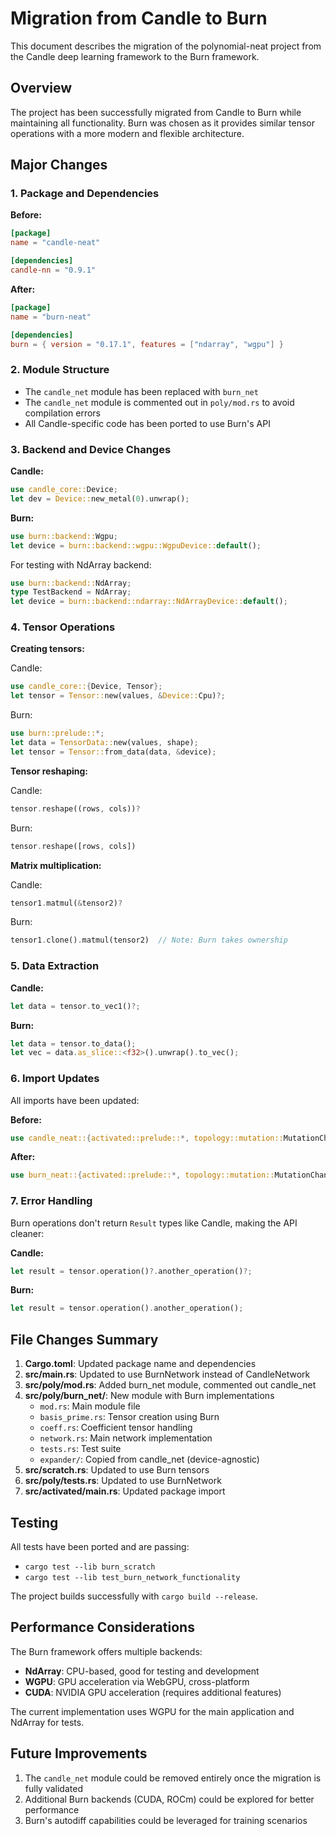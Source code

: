# Migration from Candle to Burn

This document describes the migration of the polynomial-neat project from the Candle deep learning framework to the Burn framework.

## Overview

The project has been successfully migrated from Candle to Burn while maintaining all functionality. Burn was chosen as it provides similar tensor operations with a more modern and flexible architecture.

## Major Changes

### 1. Package and Dependencies

**Before:**
```toml
[package]
name = "candle-neat"

[dependencies]
candle-nn = "0.9.1"
```

**After:**
```toml
[package]
name = "burn-neat"

[dependencies]
burn = { version = "0.17.1", features = ["ndarray", "wgpu"] }
```

### 2. Module Structure

- The `candle_net` module has been replaced with `burn_net`
- The `candle_net` module is commented out in `poly/mod.rs` to avoid compilation errors
- All Candle-specific code has been ported to use Burn's API

### 3. Backend and Device Changes

**Candle:**
```rust
use candle_core::Device;
let dev = Device::new_metal(0).unwrap();
```

**Burn:**
```rust
use burn::backend::Wgpu;
let device = burn::backend::wgpu::WgpuDevice::default();
```

For testing with NdArray backend:
```rust
use burn::backend::NdArray;
type TestBackend = NdArray;
let device = burn::backend::ndarray::NdArrayDevice::default();
```

### 4. Tensor Operations

**Creating tensors:**

Candle:
```rust
use candle_core::{Device, Tensor};
let tensor = Tensor::new(values, &Device::Cpu)?;
```

Burn:
```rust
use burn::prelude::*;
let data = TensorData::new(values, shape);
let tensor = Tensor::from_data(data, &device);
```

**Tensor reshaping:**

Candle:
```rust
tensor.reshape((rows, cols))?
```

Burn:
```rust
tensor.reshape([rows, cols])
```

**Matrix multiplication:**

Candle:
```rust
tensor1.matmul(&tensor2)?
```

Burn:
```rust
tensor1.clone().matmul(tensor2)  // Note: Burn takes ownership
```

### 5. Data Extraction

**Candle:**
```rust
let data = tensor.to_vec1()?;
```

**Burn:**
```rust
let data = tensor.to_data();
let vec = data.as_slice::<f32>().unwrap().to_vec();
```

### 6. Import Updates

All imports have been updated:

**Before:**
```rust
use candle_neat::{activated::prelude::*, topology::mutation::MutationChances};
```

**After:**
```rust
use burn_neat::{activated::prelude::*, topology::mutation::MutationChances};
```

### 7. Error Handling

Burn operations don't return `Result` types like Candle, making the API cleaner:

**Candle:**
```rust
let result = tensor.operation()?.another_operation()?;
```

**Burn:**
```rust
let result = tensor.operation().another_operation();
```

## File Changes Summary

1. **Cargo.toml**: Updated package name and dependencies
2. **src/main.rs**: Updated to use BurnNetwork instead of CandleNetwork
3. **src/poly/mod.rs**: Added burn_net module, commented out candle_net
4. **src/poly/burn_net/**: New module with Burn implementations
   - `mod.rs`: Main module file
   - `basis_prime.rs`: Tensor creation using Burn
   - `coeff.rs`: Coefficient tensor handling
   - `network.rs`: Main network implementation
   - `tests.rs`: Test suite
   - `expander/`: Copied from candle_net (device-agnostic)
5. **src/scratch.rs**: Updated to use Burn tensors
6. **src/poly/tests.rs**: Updated to use BurnNetwork
7. **src/activated/main.rs**: Updated package import

## Testing

All tests have been ported and are passing:
- `cargo test --lib burn_scratch`
- `cargo test --lib test_burn_network_functionality`

The project builds successfully with `cargo build --release`.

## Performance Considerations

The Burn framework offers multiple backends:
- **NdArray**: CPU-based, good for testing and development
- **WGPU**: GPU acceleration via WebGPU, cross-platform
- **CUDA**: NVIDIA GPU acceleration (requires additional features)

The current implementation uses WGPU for the main application and NdArray for tests.

## Future Improvements

1. The `candle_net` module could be removed entirely once the migration is fully validated
2. Additional Burn backends (CUDA, ROCm) could be explored for better performance
3. Burn's autodiff capabilities could be leveraged for training scenarios